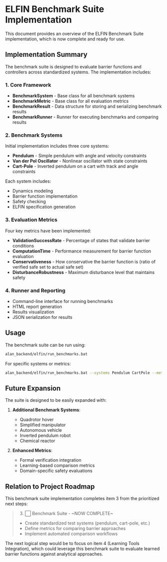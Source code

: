 # ELFIN Benchmark Suite Implementation

This document provides an overview of the ELFIN Benchmark Suite implementation, which is now complete and ready for use.

## Implementation Summary

The benchmark suite is designed to evaluate barrier functions and controllers across standardized systems. The implementation includes:

### 1. Core Framework

- **BenchmarkSystem** - Base class for all benchmark systems
- **BenchmarkMetric** - Base class for all evaluation metrics
- **BenchmarkResult** - Data structure for storing and serializing benchmark results
- **BenchmarkRunner** - Runner for executing benchmarks and comparing results

### 2. Benchmark Systems

Initial implementation includes three core systems:

- **Pendulum** - Simple pendulum with angle and velocity constraints
- **Van der Pol Oscillator** - Nonlinear oscillator with state constraints
- **Cart-Pole** - Inverted pendulum on a cart with track and angle constraints

Each system includes:
- Dynamics modeling
- Barrier function implementation
- Safety checking
- ELFIN specification generation

### 3. Evaluation Metrics

Four key metrics have been implemented:

- **ValidationSuccessRate** - Percentage of states that validate barrier conditions
- **ComputationTime** - Performance measurement for barrier function evaluation
- **Conservativeness** - How conservative the barrier function is (ratio of verified safe set to actual safe set)
- **DisturbanceRobustness** - Maximum disturbance level that maintains safety

### 4. Runner and Reporting

- Command-line interface for running benchmarks
- HTML report generation
- Results visualization
- JSON serialization for results

## Usage

The benchmark suite can be run using:

```bash
alan_backend/elfin/run_benchmarks.bat
```

For specific systems or metrics:

```bash
alan_backend/elfin/run_benchmarks.bat --systems Pendulum CartPole --metrics ValidationSuccessRate ComputationTime
```

## Future Expansion

The suite is designed to be easily expanded with:

1. **Additional Benchmark Systems**:
   - Quadrotor hover
   - Simplified manipulator
   - Autonomous vehicle
   - Inverted pendulum robot
   - Chemical reactor

2. **Enhanced Metrics**:
   - Formal verification integration
   - Learning-based comparison metrics
   - Domain-specific safety evaluations

## Relation to Project Roadmap

This benchmark suite implementation completes item 3 from the prioritized next steps:

> 3. ⬜ Benchmark Suite - ~NOW COMPLETE~
> - Create standardized test systems (pendulum, cart-pole, etc.)
> - Define metrics for comparing barrier approaches
> - Implement automated comparison workflows

The next logical step would be to focus on item 4 (Learning Tools Integration), which could leverage this benchmark suite to evaluate learned barrier functions against analytical approaches.
